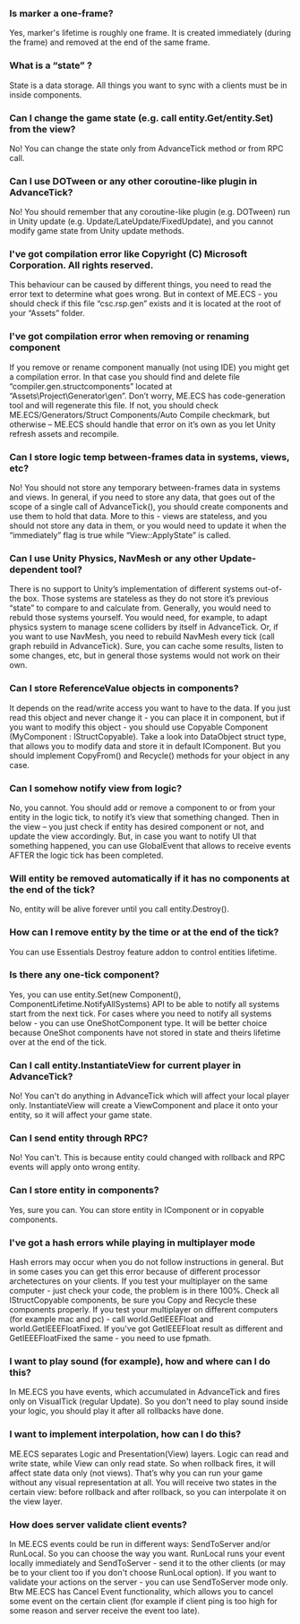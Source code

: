 ### Is marker a one-frame?
<answer>Yes, marker's lifetime is roughly one frame. It is created immediately (during the frame) and removed at the end of the same frame.</answer>

### What is a “state” ?
<answer>State is a data storage. All things you want to sync with a clients must be in inside components.</answer>
 
### Can I change the game state (e.g. call entity.Get/entity.Set) from the view?
<answer>No! You can change the state only from AdvanceTick method or from RPC call.</answer>
 
### Can I use DOTween or any other coroutine-like plugin in AdvanceTick?
<answer>No! You should remember that any coroutine-like plugin (e.g. DOTween) run in Unity update (e.g. Update/LateUpdate/FixedUpdate), and you cannot modify game state from Unity update methods.</answer>
 
### I've got compilation error like Copyright (C) Microsoft Corporation. All rights reserved.
<answer>This behaviour can be caused by different things, you need to read the error text to determine what goes wrong. But in context of ME.ECS - you should check if this file “csc.rsp.gen” exists and it is located at the root of your “Assets” folder.</answer>
 
### I've got compilation error when removing or renaming component
<answer>If you remove or rename component manually (not using IDE) you might get a compilation error. In that case you should find and delete file “compiler.gen.structcomponents” located at “Assets\Project\Generator\gen”. Don’t worry, ME.ECS has code-generation tool and will regenerate this file. If not, you should check ME.ECS/Generators/Struct Components/Auto Compile checkmark, but otherwise – ME.ECS should handle that error on it’s own as you let Unity refresh assets and recompile.</answer>
 
### Can I store logic temp between-frames data in systems, views, etc?
<answer>No! You should not store any temporary between-frames data in systems and views. In general, if you need to store any data, that goes out of the scope of a single call of AdvanceTick(), you should create components and use them to hold that data. More to this - views are stateless, and you should not store any data in them, or you would need to update it when the “immediately” flag is true while “View::ApplyState” is called.</answer>
 
### Can I use Unity Physics, NavMesh or any other Update-dependent tool?
<answer>There is no support to Unity’s implementation of different systems out-of-the box. Those systems are stateless as they do not store it’s previous “state” to compare to and calculate from. Generally, you would need to rebuld those systems yourself. You would need, for example, to adapt physics system to manage scene colliders by itself in AdvanceTick. Or, if you want to use NavMesh, you need to rebuild NavMesh every tick (call graph rebuild in AdvanceTick). Sure, you can cache some results, listen to some changes, etc, but in general those systems would not work on their own.</answer>
 
### Can I store ReferenceValue objects in components?
<answer>It depends on the read/write access you want to have to the data. If you just read this object and never change it - you can place it in component, but if you want to modify this object - you should use Copyable Component (MyComponent : IStructCopyable<MyComponent>). Take a look into DataObject struct type, that allows you to modify data and store it in default IComponent. But you should implement CopyFrom() and Recycle() methods for your object in any case.</answer>
 
### Can I somehow notify view from logic?
<answer>No, you cannot. You should add or remove a component to or from your entity in the logic tick, to notify it’s view that something changed. Then in the view – you just check if entity has desired component or not, and update the view accordingly. </answer>
<answer>But, in case you want to notify UI that something happened, you can use GlobalEvent that allows to receive events AFTER the logic tick has been completed.</answer>
 
### Will entity be removed automatically if it has no components at the end of the tick?
<answer>No, entity will be alive forever until you call entity.Destroy().</answer>
 
### How can I remove entity by the time or at the end of the tick?
<answer>You can use Essentials Destroy feature addon to control entities lifetime.</answer>
 
### Is there any one-tick component?
<answer>Yes, you can use entity.Set(new Component(), ComponentLifetime.NotifyAllSystems) API to be able to notify all systems start from the next tick. For cases where you need to notify all systems below - you can use OneShotComponent type. It will be better choice because OneShot components have not stored in state and theirs lifetime over at the end of the tick.</answer>
 
### Can I call entity.InstantiateView for current player in AdvanceTick?
<answer>No! You can't do anything in AdvanceTick which will affect your local player only. InstantiateView will create a ViewComponent and place it onto your entity, so it will affect your game state.</answer>
 
### Can I send entity through RPC?
<answer>No! You can't. This is because entity could changed with rollback and RPC events will apply onto wrong entity.</answer>
 
### Can I store entity in components?
<answer>Yes, sure you can. You can store entity in IComponent or in copyable components.</answer>
 
### I've got a hash errors while playing in multiplayer mode
<answer>Hash errors may occur when you do not follow instructions in general. But in some cases you can get this error because of different processor archetectures on your clients.</answer>
<answer>If you test your multiplayer on the same computer - just check your code, the problem is in there 100%. Check all IStructCopyable components, be sure you Copy and Recycle these components properly.</answer>
<answer>If you test your multiplayer on different computers (for example mac and pc) - call world.GetIEEEFloat and world.GetIEEEFloatFixed. If you've got GetIEEEFloat result as different and GetIEEEFloatFixed the same - you need to use fpmath.</answer>
 
### I want to play sound (for example), how and where can I do this?
<answer>In ME.ECS you have events, which accumulated in AdvanceTick and fires only on VisualTick (regular Update). So you don't need to play sound inside your logic, you should play it after all rollbacks have done.</answer>
 
### I want to implement interpolation, how can I do this?
<answer>ME.ECS separates Logic and Presentation(View) layers. Logic can read and write state, while View can only read state. So when rollback fires, it will affect state data only (not views). That’s why you can run your game without any visual representation at all. You will receive two states in the certain view: before rollback and after rollback, so you can interpolate it on the view layer.</answer>
 
### How does server validate client events?
<answer>In ME.ECS events could be run in different ways: SendToServer and/or RunLocal. So you can choose the way you want. RunLocal runs your event locally immediately and SendToServer - send it to the other clients (or may be to your client too if you don't choose RunLocal option). If you want to validate your actions on the server - you can use SendToServer mode only. Btw ME.ECS has Cancel Event functionality, which allows you to cancel some event on the certain client (for example if client ping is too high for some reason and server receive the event too late).</answer>

